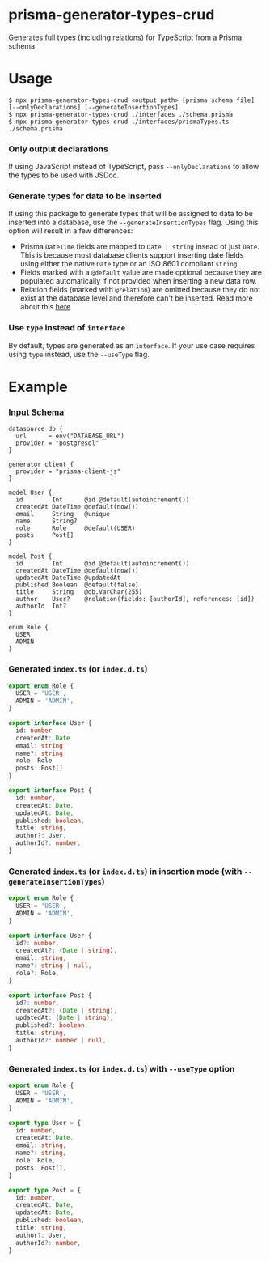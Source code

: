 # prisma-generator-types-crud

Generates full types (including relations) for TypeScript from a Prisma schema

# Usage

```sh-session
$ npx prisma-generator-types-crud <output path> [prisma schema file] [--onlyDeclarations] [--generateInsertionTypes]
$ npx prisma-generator-types-crud ./interfaces ./schema.prisma
$ npx prisma-generator-types-crud ./interfaces/prismaTypes.ts ./schema.prisma
```

### Only output declarations

If using JavaScript instead of TypeScript, pass `--onlyDeclarations` to allow the types to be used with JSDoc.

### Generate types for data to be inserted

If using this package to generate types that will be assigned to data to be inserted into a database, use the `--generateInsertionTypes` flag. Using this option will result in a few differences:

- Prisma `DateTime` fields are mapped to `Date | string` insead of just `Date`. This is because most database clients support inserting date fields using either the native `Date` type or an ISO 8601 compliant `string`.
- Fields marked with a `@default` value are made optional because they are populated automatically if not provided when inserting a new data row.
- Relation fields (marked with `@relation`) are omitted because they do not exist at the database level and therefore can't be inserted. Read more about this [here](https://www.prisma.io/docs/concepts/components/prisma-schema/relations#relation-fields)

### Use `type` instead of `interface`

By default, types are generated as an `interface`. If your use case requires using `type` instead, use the `--useType` flag.

<!-- prettier-ignore-start -->
# Example

### Input Schema

```prisma
datasource db {
  url      = env("DATABASE_URL")
  provider = "postgresql"
}

generator client {
  provider = "prisma-client-js"
}

model User {
  id        Int      @id @default(autoincrement())
  createdAt DateTime @default(now())
  email     String   @unique
  name      String?
  role      Role     @default(USER)
  posts     Post[]
}

model Post {
  id        Int      @id @default(autoincrement())
  createdAt DateTime @default(now())
  updatedAt DateTime @updatedAt
  published Boolean  @default(false)
  title     String   @db.VarChar(255)
  author    User?    @relation(fields: [authorId], references: [id])
  authorId  Int?
}

enum Role {
  USER
  ADMIN
}
```

### Generated `index.ts` (or `index.d.ts`)

```typescript
export enum Role {
  USER = 'USER',
  ADMIN = 'ADMIN',
}

export interface User {
  id: number
  createdAt: Date
  email: string
  name?: string
  role: Role
  posts: Post[]
}

export interface Post {
  id: number,
  createdAt: Date,
  updatedAt: Date,
  published: boolean,
  title: string,
  author?: User,
  authorId?: number,
}
```

### Generated `index.ts` (or `index.d.ts`) in insertion mode (with `--generateInsertionTypes`)

```typescript
export enum Role {
  USER = 'USER',
  ADMIN = 'ADMIN',
}

export interface User {
  id?: number,
  createdAt?: (Date | string),
  email: string,
  name?: string | null,
  role?: Role,
}

export interface Post {
  id?: number,
  createdAt?: (Date | string),
  updatedAt: (Date | string),
  published?: boolean,
  title: string,
  authorId?: number | null,
}
```

### Generated `index.ts` (or `index.d.ts`) with `--useType` option

```typescript
export enum Role {
  USER = 'USER',
  ADMIN = 'ADMIN',
}

export type User = {
  id: number,
  createdAt: Date,
  email: string,
  name?: string,
  role: Role,
  posts: Post[],
}

export type Post = {
  id: number,
  createdAt: Date,
  updatedAt: Date,
  published: boolean,
  title: string,
  author?: User,
  authorId?: number,
}
```
<!-- prettier-ignore-end -->

